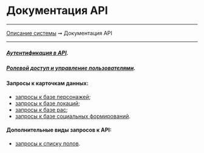 # Документация API

----
[Описание системы](../index.md) ➞ Документация API

----


##### [Аутентификация в API](api_auth.md).

##### [Ролевой доступ и управление пользователями](api_users.md).

#### Запросы к карточкам данных:
* [запросы к базе персонажей](api_chars.md);
* [запросы к базе локаций](api_locs.md);
* [запросы к базе рас](api_races.md);
* [запросы к базе социальных формирований](api_socforms.md).

#### Дополнительные виды запросов к API:
* [запросы к списку полов](api_genders.md).
